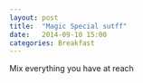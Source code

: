 ```yaml
---
layout: post
title:  "Magic Special sutff"
date:   2014-09-10 15:00
categories: Breakfast
---
```


Mix everything you have at reach